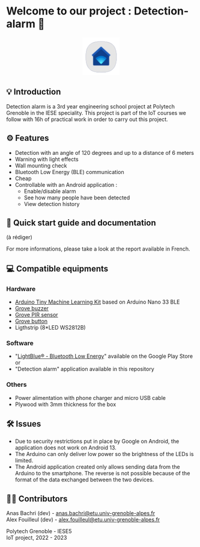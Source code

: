 # Welcome to our project : Detection-alarm 🔐

<p align="center">
  <img src="Images/Logo2.png" width="100">
</p>

## 💡 Introduction

Detection alarm is a 3rd year engineering school project at Polytech Grenoble in the IESE speciality. This project is part of the IoT courses we follow with 16h of practical work in order to carry out this project.

## ⚙️ Features

- Detection with an angle of 120 degrees and up to a distance of 6 meters
- Warning with light effects
- Wall mounting check
- Bluetooth Low Energy (BLE) communication
- Cheap
- Controllable with an Android application :
  - Enable/disable alarm
  - See how many people have been detected
  - View detection history
  


## 📲 Quick start guide and documentation

(à rédiger)

For more informations, please take a look at the report available in French.

## 💻 Compatible equipments

### Hardware
- [Arduino Tiny Machine Learning Kit](https://store.arduino.cc/products/arduino-tiny-machine-learning-kit) based on Arduino Nano 33 BLE
- [Grove buzzer](https://wiki.seeedstudio.com/Grove-Buzzer/)
- [Grove PIR sensor](https://wiki.seeedstudio.com/Grove-PIR_Motion_Sensor/)
- [Grove button](https://wiki.seeedstudio.com/Grove-Button/)
- Ligthstrip (8*LED WS2812B) 

### Software
- "[LightBlue® - Bluetooth Low Energy](https://play.google.com/store/apps/details?id=com.punchthrough.lightblueexplorer&hl=fr&gl=US&pli=1)" available on the Google Play Store<br>
or
- "Detection alarm" application available in this repository

### Others
- Power alimentation with phone charger and micro USB cable
- Plywood with 3mm thickness for the box

## 🛠️ Issues
- Due to security restrictions put in place by Google on Android, the application does not work on Android 13.
- The Arduino can only deliver low power so the brightness of the LEDs is limited.
- The Android application created only allows sending data from the Arduino to the smartphone. The reverse is not possible because of the format of the data exchanged between the two devices.

## 🧑‍💻 Contributors

Anas Bachri (dev) - [anas.bachri@etu.univ-grenoble-alpes.fr](mailto:Anas.Bachri@etu.univ-grenoble-alpes.fr)<br>
Alex Fouilleul (dev) - [alex.fouilleul@etu.univ-grenoble-alpes.fr](mailto:alex.fouilleul@etu.univ-grenoble-alpes.fr)<br>

Polytech Grenoble - IESE5<br>
IoT project, 2022 - 2023

